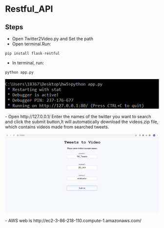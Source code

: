 # Restful_API
## Steps
- Open Twitter2Video.py and Set the path
- Open terminal.Run:
```python
pip install flask-restful
```
- In terminal, run:
```python
python app.py
```
<p align="center">   
<img src="https://github.com/BUEC500C1/twitter-summarizer-rest-service-lqi25/blob/master/hw5image1.png"/> 
</p>
- Open http://127.0.0.1/ Enter the names of the twitter you want to search and click the submit button,It will automatically download the videos.zip file, which contains videos made from searched tweets.
<p align="center">   
<img src="https://github.com/BUEC500C1/twitter-summarizer-rest-service-lqi25/blob/master/hw5image0.png"/> 
</p>
- AWS web is http://ec2-3-86-218-110.compute-1.amazonaws.com/
